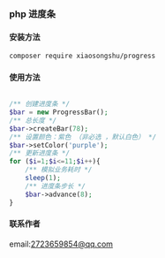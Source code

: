 ### php 进度条

#### 安装方法
```bash 
composer require xiaosongshu/progress
```
#### 使用方法
```php 

/** 创建进度条 */
$bar = new ProgressBar();
/** 总长度 */
$bar->createBar(78);
/** 设置颜色：紫色 （非必选 ，默认白色） */
$bar->setColor('purple');
/** 更新进度条 */
for ($i=1;$i<=11;$i++){
    /** 模拟业务耗时 */
    sleep(1);
    /** 进度条步长 */
    $bar->advance(8);
}

```

#### 联系作者
email:2723659854@qq.com